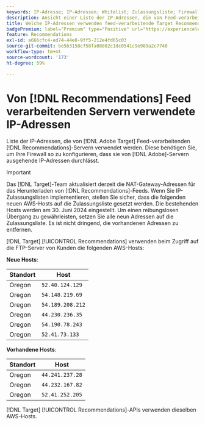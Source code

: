 ```yaml
---
keywords: IP-Adresse; IP-Adressen; Whitelist; Zulassungsliste; Firewall; Datensätze; Feed; Server; Adobe Experience Cloud; Recommendations
description: Ansicht einer Liste der IP-Adressen, die von Feed-verarbeitenden  [!DNL Target]  Recommendations-Servern verwendet werden. Diese benötigen Sie, um Ihre Firewall so zu konfigurieren, dass sie von Adobe-Servern ausgehende IP-Adressen durchlässt.
title: Welche IP-Adressen verwenden feed-verarbeitende Target Recommendations-Server?
badgePremium: label="Premium" type="Positive" url="https://experienceleague.adobe.com/docs/target/using/introduction/intro.html?lang=en#premium newtab=true" tooltip="Hier finden Sie Informationen zum Lieferumfang von Target Premium."
feature: Recommendations
exl-id: a666cfc4-ed74-44e8-9ff5-212e4fd65c03
source-git-commit: be5b3158c758fa08802c1dc0541c9e989a2c7740
workflow-type: tm+mt
source-wordcount: '173'
ht-degree: 59%

---
```


# Von [!DNL Recommendations] Feed verarbeitenden Servern verwendete IP-Adressen

Liste der IP-Adressen, die von [!DNL Adobe Target] Feed-verarbeitenden [!DNL Recommendations]-Servern verwendet werden. Diese benötigen Sie, um Ihre Firewall so zu konfigurieren, dass sie von [!DNL Adobe]-Servern ausgehende IP-Adressen durchlässt.

>[!IMPORTANT]
>
>Das [!DNL Target]-Team aktualisiert derzeit die NAT-Gateway-Adressen für das Herunterladen von [!DNL Recommendations]-Feeds. Wenn Sie IP-Zulassungslisten implementieren, stellen Sie sicher, dass die folgenden neuen AWS-Hosts auf die Zulassungsliste gesetzt werden. Die bestehenden Hosts werden am 30. Juni 2024 eingestellt. Um einen reibungslosen Übergang zu gewährleisten, setzen Sie alle neun Adressen auf die Zulassungsliste. Es ist nicht dringend, die vorhandenen Adressen zu entfernen.

[!DNL Target] [!UICONTROL Recommendations] verwenden beim Zugriff auf die FTP-Server von Kunden die folgenden AWS-Hosts:

**Neue Hosts**:

| Standort | Host |
| --- | --- |
| Oregon | `52.40.124.129` |
| Oregon | `54.148.219.69` |
| Oregon | `54.189.208.212` |
| Oregon | `44.230.236.35` |
| Oregon | `54.190.78.243` |
| Oregon | `52.41.73.133` |

**Vorhandene Hosts**:

| Standort | Host |
| --- | --- |
| Oregon | `44.241.237.28` |
| Oregon | `44.232.167.82` |
| Oregon | `52.41.252.205` |

[!DNL Target] [!UICONTROL Recommendations]-APIs verwenden dieselben AWS-Hosts.
